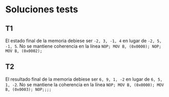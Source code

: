 # Soluciones tests

## T1

El estado final de la memoria debiese ser `-2, 3, -1, 4` en lugar de `-2, 5, -1, 5`. No se mantiene coherencia en la línea `NOP; MOV B, (0x0000); NOP; MOV B, (0x0002);`

## T2

El resultado final de la memoria debiese ser `6, 9, 1, -2` en lugar de `6, 5, 1, -2`. No se mantiene la coherencia en la línea `NOP; MOV B, (0x0000); MOV B, (0x0003); NOP;;;;`